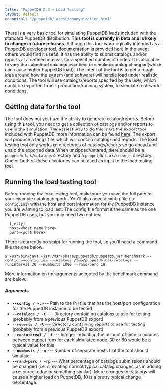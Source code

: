 ```yaml
---
title: "PuppetDB 2.3 » Load Testing"
layout: default
canonical: "/puppetdb/latest/anonymization.html"
---
```


[export]: ./migrate.html

There is a very basic tool for simulating PuppetDB loads included with
the standard PuppetDB distribution. **This tool is currently in beta
and is likely to change in future releases**. Although this tool was
originally intended as a PuppetDB developer tool, documentation is
provided here in the event others would find it useful. It has the
ability to submit catalogs and/or reports at a defined interval, for a
specified number of nodes. It is also able to vary the submitted
catalogs over time to simulate catalog changes (which can cause higher
PuppetDB load). The intent of the tool is to get a rough idea around
how the system (and software) will handle load under realistic
conditions. The tool will use catalogs/reports specified by the user,
which could be exported from a production/running system, to simulate
real-world conditions.

Getting data for the tool
-----

The tool does not yet have the ability to generate catalog/reports.
Before using this tool, you need to get a collection of catalogs
and/or reports to use in the simulation. The easiest way to do this is
via the export tool included with PuppetDB, more information can be
found [here][export]. The export will produce a tar.gz file, which
will contain catalogs and reports. The load testing tool only works on
directories of catalogs/reports so go ahead and unzip the exported
data. When unzipped/untared, there should be a `puppetdb-bak/catalogs`
directory and a `puppetdb-back/reports` directory. One or both of
these directories can be used as input to the load testing tool.

Running the load testing tool
-----

Before running the load testing tool, make sure you have the full path to
your example catalogs/reports. You'll also need a config file (i.e.
`config.ini`) with the host and port information for the PuppetDB
instance you are wanting to load test. The config file format is the
same as the one PuppetDB uses, but you only need two entries:

      [jetty]
      host=<host name here>
      port=<port here>

There is currently no script for running the tool, so you'll need a
command like the one below:

    $ /usr/bin/java -jar /usr/share/puppetdb/puppetdb.jar benchmark --config myconfig.ini --catalogs /tmp/puppetdb-bak/catalogs --runinterval 30 --numhosts 1000 --rand-perc 10

More information on the arguments accepted by the benchmark command
are below.

##### Arguments

- **`--config / -c`** --- Path to the INI file that has the host/port configuration for the PuppetDB instance to be tested
- **`--catalogs / -C`** --- Directory containing catalogs to use for testing (probably from a previous PuppetDB export)
- **`--reports / -R`** --- Directory containing reports to use for testing (probably from a previous PuppetDB export)
- **`--runinterval / -i`** --- Integer indicating the amount of time in minutes between puppet runs for each simulated node, 30 or 60 would be a typical value for this
- **`--numhosts / -n`** --- Number of separate hosts that the tool should simulate
- **`--rand-perc / -rp`** --- What percentage of catalogs submissions should be changed (i.e. simulating normal/typical catalog changes, as in adding a resource, edge or something similar). More changes to catalogs will cause a higher load on PuppetDB, 10 is a pretty typical change percentage.

